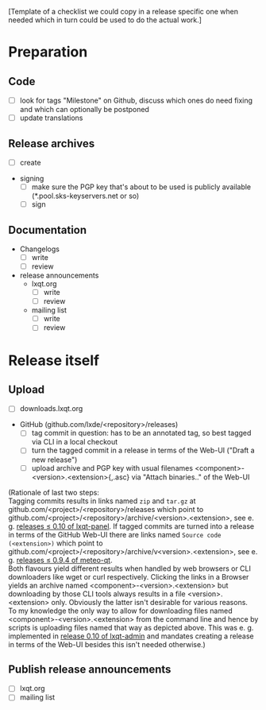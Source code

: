 [Template of a checklist we could copy in a release specific one when needed which in turn could be used to do the
actual work.]

# Preparation

## Code

* [ ] look for tags "Milestone" on Github, discuss which ones do need fixing and which can optionally be postponed
* [ ] update translations

## Release archives

* [ ] create
* signing
  * [ ] make sure the PGP key that's about to be used is publicly available (*.pool.sks-keyservers.net or so)
  * [ ] sign

## Documentation

* Changelogs
  * [ ] write
  * [ ] review
* release announcements
  * lxqt.org
    * [ ] write
    * [ ] review
  * mailing list
    * [ ] write
    * [ ] review

# Release itself

## Upload

* [ ] downloads.lxqt.org
* GitHub (github.com/lxde/\<repository\>/releases)   
  * [ ] tag commit in question: has to be an annotated tag, so best tagged via CLI in a local checkout
  * [ ] turn the tagged commit in a release in terms of the Web-UI ("Draft a new release")
  * [ ] upload archive and PGP key with usual filenames \<component\>-\<version\>.\<extension\>{,.asc} via "Attach binaries.." of the Web-UI   

(Rationale of last two steps:   
Tagging commits results in links named `zip` and `tar.gz` at  github.com/\<project\>/\<repository\>/releases which point to
github.com/\<project\>/\<repository\>/archive/\<version\>.\<extension\>, see e. g.
[releases ≤ 0.10 of lxqt-panel](https://github.com/lxde/lxqt-panel/releases). If tagged commits are turned into a release in terms of the GitHub Web-UI
there are links named `Source code (<extension>)` which point to github.com/\<project\>/\<repository\>/archive/v\<version\>.\<extension\>, see e. g.
[releases ≤ 0.9.4 of meteo-qt](https://github.com/dglent/meteo-qt/releases).   
Both flavours yield different results when handled by web browsers or CLI downloaders like wget or curl respectively. Clicking the links in a Browser yields an archive named \<component\>-\<version\>.\<extension\> but downloading by those CLI tools always results in a file \<version\>.\<extension\> only.
Obviously the latter isn't desirable for various reasons.   
To my knowledge the only way to allow for downloading files named \<component\>-\<version\>.\<extension\> from the command line and hence by scripts is
uploading files named that way as depicted above. This was e. g. implemented in [release 0.10 of lxqt-admin](https://github.com/lxde/lxqt-admin/releases)
and mandates creating a release in terms of the Web-UI besides this isn't needed otherwise.)

## Publish release announcements

* [ ] lxqt.org
* [ ] mailing list
